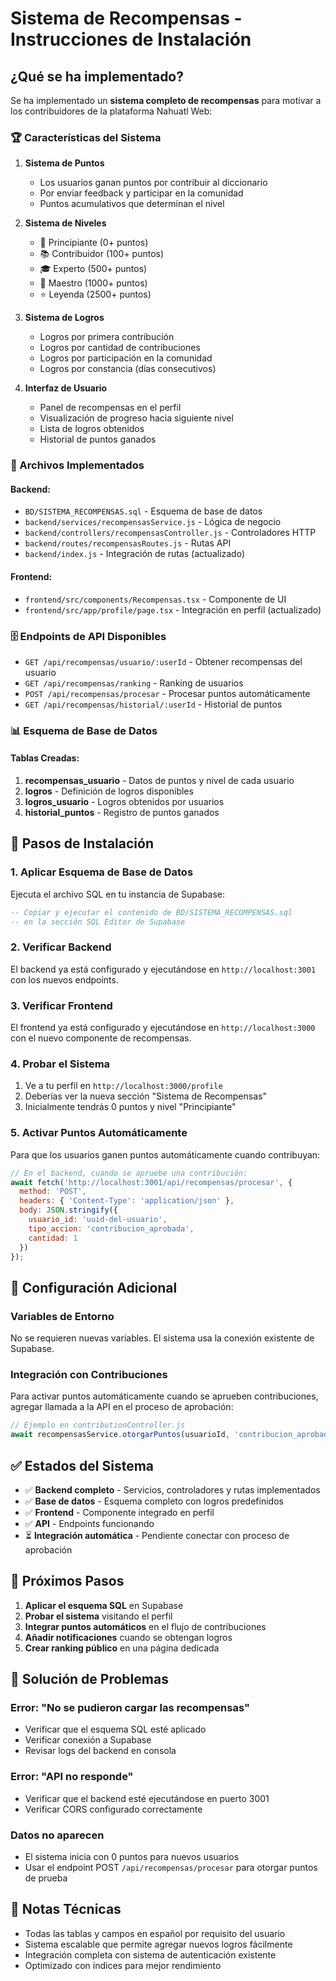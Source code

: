 # Sistema de Recompensas - Instrucciones de Instalación

## ¿Qué se ha implementado?

Se ha implementado un **sistema completo de recompensas** para motivar a los contribuidores de la plataforma Nahuatl Web:

### 🏆 Características del Sistema

1. **Sistema de Puntos**
   - Los usuarios ganan puntos por contribuir al diccionario
   - Por enviar feedback y participar en la comunidad
   - Puntos acumulativos que determinan el nivel

2. **Sistema de Niveles**
   - 🌱 Principiante (0+ puntos)
   - 📚 Contribuidor (100+ puntos)
   - 🎓 Experto (500+ puntos)
   - 👑 Maestro (1000+ puntos)
   - ⭐ Leyenda (2500+ puntos)

3. **Sistema de Logros**
   - Logros por primera contribución
   - Logros por cantidad de contribuciones
   - Logros por participación en la comunidad
   - Logros por constancia (días consecutivos)

4. **Interfaz de Usuario**
   - Panel de recompensas en el perfil
   - Visualización de progreso hacia siguiente nivel
   - Lista de logros obtenidos
   - Historial de puntos ganados

### 📁 Archivos Implementados

#### Backend:
- `BD/SISTEMA_RECOMPENSAS.sql` - Esquema de base de datos
- `backend/services/recompensasService.js` - Lógica de negocio
- `backend/controllers/recompensasController.js` - Controladores HTTP
- `backend/routes/recompensasRoutes.js` - Rutas API
- `backend/index.js` - Integración de rutas (actualizado)

#### Frontend:
- `frontend/src/components/Recompensas.tsx` - Componente de UI
- `frontend/src/app/profile/page.tsx` - Integración en perfil (actualizado)

### 🗄️ Endpoints de API Disponibles

- `GET /api/recompensas/usuario/:userId` - Obtener recompensas del usuario
- `GET /api/recompensas/ranking` - Ranking de usuarios
- `POST /api/recompensas/procesar` - Procesar puntos automáticamente
- `GET /api/recompensas/historial/:userId` - Historial de puntos

### 📊 Esquema de Base de Datos

#### Tablas Creadas:
1. **recompensas_usuario** - Datos de puntos y nivel de cada usuario
2. **logros** - Definición de logros disponibles
3. **logros_usuario** - Logros obtenidos por usuarios
4. **historial_puntos** - Registro de puntos ganados

## 🚀 Pasos de Instalación

### 1. Aplicar Esquema de Base de Datos

Ejecuta el archivo SQL en tu instancia de Supabase:

```sql
-- Copiar y ejecutar el contenido de BD/SISTEMA_RECOMPENSAS.sql
-- en la sección SQL Editor de Supabase
```

### 2. Verificar Backend

El backend ya está configurado y ejecutándose en `http://localhost:3001` con los nuevos endpoints.

### 3. Verificar Frontend

El frontend ya está configurado y ejecutándose en `http://localhost:3000` con el nuevo componente de recompensas.

### 4. Probar el Sistema

1. Ve a tu perfil en `http://localhost:3000/profile`
2. Deberías ver la nueva sección "Sistema de Recompensas"
3. Inicialmente tendrás 0 puntos y nivel "Principiante"

### 5. Activar Puntos Automáticamente

Para que los usuarios ganen puntos automáticamente cuando contribuyan:

```javascript
// En el backend, cuando se apruebe una contribución:
await fetch('http://localhost:3001/api/recompensas/procesar', {
  method: 'POST',
  headers: { 'Content-Type': 'application/json' },
  body: JSON.stringify({
    usuario_id: 'uuid-del-usuario',
    tipo_accion: 'contribucion_aprobada',
    cantidad: 1
  })
});
```

## 🔧 Configuración Adicional

### Variables de Entorno

No se requieren nuevas variables. El sistema usa la conexión existente de Supabase.

### Integración con Contribuciones

Para activar puntos automáticamente cuando se aprueben contribuciones, agregar llamada a la API en el proceso de aprobación:

```javascript
// Ejemplo en contributionController.js
await recompensasService.otorgarPuntos(usuarioId, 'contribucion_aprobada', 1);
```

## ✅ Estados del Sistema

- ✅ **Backend completo** - Servicios, controladores y rutas implementados
- ✅ **Base de datos** - Esquema completo con logros predefinidos  
- ✅ **Frontend** - Componente integrado en perfil
- ✅ **API** - Endpoints funcionando
- ⏳ **Integración automática** - Pendiente conectar con proceso de aprobación

## 🎯 Próximos Pasos

1. **Aplicar el esquema SQL** en Supabase
2. **Probar el sistema** visitando el perfil
3. **Integrar puntos automáticos** en el flujo de contribuciones
4. **Añadir notificaciones** cuando se obtengan logros
5. **Crear ranking público** en una página dedicada

## 🐛 Solución de Problemas

### Error: "No se pudieron cargar las recompensas"
- Verificar que el esquema SQL esté aplicado
- Verificar conexión a Supabase
- Revisar logs del backend en consola

### Error: "API no responde"
- Verificar que el backend esté ejecutándose en puerto 3001
- Verificar CORS configurado correctamente

### Datos no aparecen
- El sistema inicia con 0 puntos para nuevos usuarios
- Usar el endpoint POST `/api/recompensas/procesar` para otorgar puntos de prueba

## 📝 Notas Técnicas

- Todas las tablas y campos en español por requisito del usuario
- Sistema escalable que permite agregar nuevos logros fácilmente
- Integración completa con sistema de autenticación existente
- Optimizado con índices para mejor rendimiento
